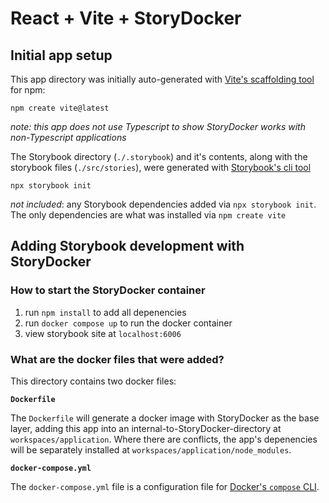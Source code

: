 # React + Vite + StoryDocker

## Initial app setup

This app directory was initially auto-generated with [Vite's scaffolding tool](https://vitejs.dev/guide/#scaffolding-your-first-vite-project) for npm:

`npm create vite@latest`

_note: this app does not use Typescript to show StoryDocker works with non-Typescript applications_

The Storybook directory (`./.storybook`) and it's contents, along with the storybook files (`./src/stories`), were generated with [Storybook's cli tool](https://storybook.js.org/docs/react/get-started/install)

`npx storybook init`

_not included_: any Storybook dependencies added via `npx storybook init`. The only dependencies are what was installed via `npm create vite`

## Adding Storybook development with StoryDocker

### How to start the StoryDocker container

1. run `npm install` to add all depenencies
2. run `docker compose up` to run the docker container
3. view storybook site at `localhost:6006`

### What are the docker files that were added?

This directory contains two docker files:

**`Dockerfile`**

The `Dockerfile` will generate a docker image with StoryDocker as the base layer, adding this app into an internal-to-StoryDocker-directory at `workspaces/application`. Where there are conflicts, the app's depenencies will be separately installed at `workspaces/application/node_modules`.

**`docker-compose.yml`**

The `docker-compose.yml` file is a configuration file for [Docker's `compose` CLI](https://docs.docker.com/engine/reference/commandline/compose/). 

